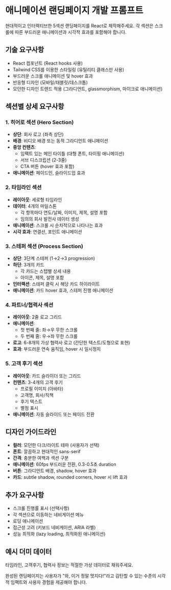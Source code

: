 # 애니메이션 랜딩페이지 개발 프롬프트

현대적이고 인터랙티브한 5섹션 랜딩페이지를 React로 제작해주세요. 각 섹션은 스크롤에 따른 부드러운 애니메이션과 시각적 효과를 포함해야 합니다.

## 기술 요구사항

- React 컴포넌트 (React hooks 사용)
- Tailwind CSS를 이용한 스타일링 (유틸리티 클래스만 사용)
- 부드러운 스크롤 애니메이션 및 hover 효과
- 반응형 디자인 (모바일/태블릿/데스크톱)
- 모던한 디자인 트렌드 적용 (그라디언트, glassmorphism, 마이크로 애니메이션)

## 섹션별 상세 요구사항

### 1. 히어로 섹션 (Hero Section)

- **상단**: 회사 로고 (좌측 상단)
- **배경**: 비디오 배경 또는 동적 그라디언트 애니메이션
- **중앙 컨텐츠**:
  - 임팩트 있는 메인 타이틀 (대형 폰트, 타이핑 애니메이션)
  - 서브 디스크립션 (2-3줄)
  - CTA 버튼 (hover 효과 포함)
- **애니메이션**: 페이드인, 슬라이드업 효과

### 2. 타임라인 섹션

- **레이아웃**: 세로형 타임라인
- **데이터**: 4개의 마일스톤
  - 각 항목마다 연도/날짜, 이미지, 제목, 설명 포함
  - 임의의 회사 발전사 데이터 생성
- **애니메이션**: 스크롤 시 순차적으로 나타나는 효과
- **시각 효과**: 연결선, 포인트 애니메이션

### 3. 스테퍼 섹션 (Process Section)

- **상단**: 3단계 스테퍼 (1→2→3 progression)
- **하단**: 3개의 카드
  - 각 카드는 스텝별 상세 내용
  - 아이콘, 제목, 설명 포함
- **인터랙션**: 스테퍼 클릭 시 해당 카드 하이라이트
- **애니메이션**: 카드 hover 효과, 스테퍼 진행 애니메이션

### 4. 파트너/협력사 섹션

- **레이아웃**: 2줄 로고 그리드
- **애니메이션**:
  - 첫 번째 줄: 좌→우 무한 스크롤
  - 두 번째 줄: 우→좌 무한 스크롤
- **로고**: 6-8개의 가상 협력사 로고 (간단한 텍스트/도형으로 표현)
- **효과**: 부드러운 연속 움직임, hover 시 일시정지

### 5. 고객 후기 섹션

- **레이아웃**: 카드 슬라이더 또는 그리드
- **컨텐츠**: 3-4개의 고객 후기
  - 프로필 이미지 (아바타)
  - 고객명, 회사/직책
  - 후기 텍스트
  - 별점 표시
- **애니메이션**: 자동 슬라이드 또는 페이드 전환

## 디자인 가이드라인

- **컬러**: 모던한 다크/라이트 테마 (사용자가 선택)
- **폰트**: 깔끔하고 현대적인 sans-serif
- **간격**: 충분한 여백과 섹션 구분
- **애니메이션**: 60fps 부드러운 전환, 0.3-0.5초 duration
- **버튼**: 그라디언트 배경, shadow, hover 효과
- **카드**: subtle shadow, rounded corners, hover 시 lift 효과

## 추가 요구사항

- 스크롤 진행률 표시 (선택사항)
- 각 섹션으로 이동하는 네비게이션 메뉴
- 로딩 애니메이션
- 접근성 고려 (키보드 네비게이션, ARIA 라벨)
- 성능 최적화 (lazy loading, 최적화된 애니메이션)

## 예시 더미 데이터

타임라인, 고객후기, 협력사 정보는 적절한 가상 데이터로 채워주세요.

완성된 랜딩페이지는 사용자가 "와, 이거 정말 멋지다!"라고 감탄할 수 있는 수준의 시각적 임팩트와 사용자 경험을 제공해야 합니다.
